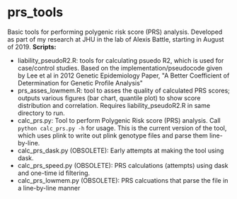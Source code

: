 # prs_tools
Basic tools for performing polygenic risk score (PRS) analysis.
Developed as part of my research at JHU in the lab of Alexis Battle, starting in August of 2019.
**Scripts:**
* liability_pseudoR2.R: tools for calculating psuedo R2, which is used for case/control studies. Based on the implementation/pseudocode given by Lee et al in 2012 Genetic Epidemiology Paper, "A Better Coefficient of Determination for Genetic Profile Analysis"
* prs_asses_lowmem.R: tool to asses the quality of calculated PRS scores; outputs various figures (bar chart, quantile plot) to show score distribution and correlation. Requires liability_pseudoR2.R in same directory to run.
* calc_prs.py: Tool to perform Polygenic Risk score (PRS) analysis. Call `python calc_prs.py -h` for usage. This is the current version of the tool, which uses plink to write out plink genotype files and parse them line-by-line.
* calc_prs_dask.py (OBSOLETE): Early attempts at making the tool using dask. 
* calc_prs_speed.py (OBSOLETE): PRS calculations (attempts) using dask and one-time id filtering.
* calc_prs_lowmem.py (OBSOLETE): PRS calcuations that parse the file in a line-by-line manner
